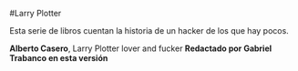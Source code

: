 #Larry Plotter

Esta serie de libros cuentan la historia de un hacker de los que hay pocos.

**Alberto Casero**, Larry Plotter lover and fucker
**Redactado por Gabriel Trabanco en esta versión**

